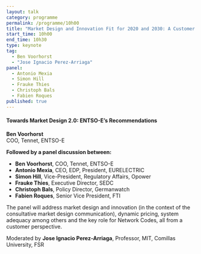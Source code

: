 ```yaml
---
layout: talk
category: programme
permalink: /programme/10h00
title: "Market Design and Innovation Fit for 2020 and 2030: A Customer Centric Vision Introductory Keynote"
start_time: 10h00
end_time: 10h30
type: keynote
tag: 
  - Ben Voorhorst
  - "Jose Ignacio Perez-Arriaga"
panel:
  - Antonio Mexia
  - Simon Hill
  - Frauke Thies
  - Christoph Bals
  - Fabien Roques
published: true
---
```



#### __Towards Market Design 2.0: ENTSO-E’s Recommendations__
__Ben Voorhorst__<br> COO, Tennet, ENTSO-E


__Followed by a panel discussion between:__

- __Ben Voorhorst__, COO, Tennet, ENTSO-E
- __Antonio Mexia__, CEO, EDP, President, EURELECTRIC
- __Simon Hill__, Vice-President, Regulatory Affairs, Opower
- __Frauke Thies__, Executive Director, SEDC
- __Christoph Bals__, Policy Director, Germanwatch
- __Fabien Roques__, Senior Vice President, FTI

The panel will address market design and innovation (in the context of the consultative market design communication), dynamic pricing, system adequacy among others and the key role for Network Codes, all from a customer perspective.

Moderated by __Jose Ignacio Perez-Arriaga__, Professor, MIT, Comillas University, FSR
